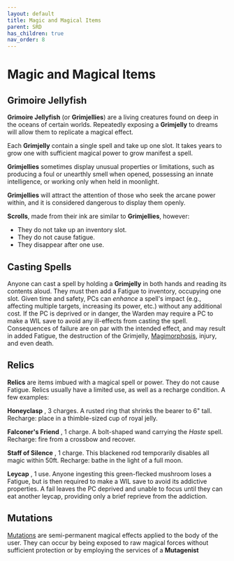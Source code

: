 ```yaml
---
layout: default
title: Magic and Magical Items
parent: SRD
has_children: true
nav_order: 8
---
```


# Magic and Magical Items
## Grimoire Jellyfish
**Grimoire Jellyfish** (or **Grimjellies**) are a living creatures found on deep in the oceans of certain worlds. Repeatedly exposing a **Grimjelly** to dreams will allow them to replicate a magical effect.

Each **Grimjelly** contain a single spell and take up one slot. It takes years to grow one with sufficient magical power to grow manifest a spell.

**Grimjellies** sometimes display unusual properties or limitations, such as producing a foul or unearthly smell when opened, possessing an innate intelligence, or working only when held in moonlight.

**Grimjellies** will attract the attention of those who seek the arcane power within, and it is considered dangerous to display them openly.

**Scrolls**, made from their ink are similar to **Grimjellies**, however:
- They do not take up an inventory slot.
- They do not cause fatigue.
- They disappear after one use.

## Casting Spells
Anyone can cast a spell by holding a **Grimjelly** in both hands and reading its contents aloud. They must then add a Fatigue to inventory, occupying one slot. Given time and safety, PCs can _enhance_ a spell's impact (e.g., affecting multiple targets, increasing its power, etc.) without any additional cost. If the PC is deprived or in danger, the Warden may require a PC to make a WIL save to avoid any ill-effects from casting the spell. Consequences of failure are on par with the intended effect, and may result in added Fatigue, the destruction of the Grimjelly, [Magimorphosis](/srd/magic/magimorphosis.md), injury, and even death.

## Relics
**Relics** are items imbued with a magical spell or power. They do not cause Fatigue. Relics usually have a limited use, as well as a recharge condition. A few examples:

**Honeyclasp** , 3 charges. A rusted ring that shrinks the bearer to 6" tall. Recharge: place in a thimble-sized cup of royal jelly.

**Falconer's Friend** , 1 charge. A bolt-shaped wand carrying the _Haste_ spell. Recharge: fire from a crossbow and recover.

**Staff of Silence** , 1 charge. This blackened rod temporarily disables all magic within 50ft. Recharge: bathe in the light of a full moon.

**Leycap** , 1 use. Anyone ingesting this green-flecked mushroom loses a Fatigue, but is then required to make a WIL save to avoid its addictive properties. A fail leaves the PC deprived and unable to focus until they can eat another leycap, providing only a brief reprieve from the addiction.

## Mutations
[Mutations](/srd/magic/02-Mutations.md) are semi-permanent magical effects applied to the body of the user. They can occur by being exposed to raw magical forces without sufficient protection or by employing the services of a **Mutagenist**